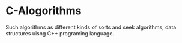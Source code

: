 # C-Alogorithms
Such algorithms as different kinds of sorts and seek algorithms, 
data structures uisng C++ programing language.

